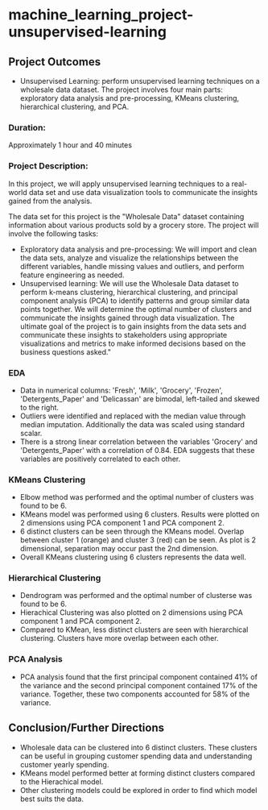 # machine_learning_project-unsupervised-learning

## Project Outcomes
- Unsupervised Learning: perform unsupervised learning techniques on a wholesale data dataset. The project involves four main parts: exploratory data analysis and pre-processing, KMeans clustering, hierarchical clustering, and PCA.

### Duration:
Approximately 1 hour and 40 minutes

### Project Description:
In this project, we will apply unsupervised learning techniques to a real-world data set and use data visualization tools to communicate the insights gained from the analysis.

The data set for this project is the "Wholesale Data" dataset containing information about various products sold by a grocery store.
The project will involve the following tasks:
-	Exploratory data analysis and pre-processing: We will import and clean the data sets, analyze and visualize the relationships between the different variables, handle missing values and outliers, and perform feature engineering as needed.
-	Unsupervised learning: We will use the Wholesale Data dataset to perform k-means clustering, hierarchical clustering, and principal component analysis (PCA) to identify patterns and group similar data points together. We will determine the optimal number of clusters and communicate the insights gained through data visualization.
The ultimate goal of the project is to gain insights from the data sets and communicate these insights to stakeholders using appropriate visualizations and metrics to make informed decisions based on the business questions asked."

### EDA

- Data in numerical columns: 'Fresh', 'Milk', 'Grocery', 'Frozen', 'Detergents_Paper' and 'Delicassan' are bimodal, left-tailed and skewed to the right. 
- Outliers were identified and replaced with the median value through median imputation. Additionally the data was scaled using standard scalar. 
- There is a strong linear correlation between the variables 'Grocery' and 'Detergents_Paper' with a correlation of 0.84. EDA suggests that these variables are positively correlated to each other. 

### KMeans Clustering

- Elbow method was performed and the optimal number of clusters was found to be 6. 
- KMeans model was performed using 6 clusters. Results were plotted on 2 dimensions using PCA component 1 and PCA component 2.
- 6 distinct clusters can be seen through the KMeans model. Overlap between cluster 1 (orange) and cluster 3 (red) can be seen. As plot is 2 dimensional, separation may occur past the 2nd dimension.
- Overall KMeans clustering using 6 clusters represents the data well.

### Hierarchical Clustering

- Dendrogram was performed and the optimal number of clusterse was found to be 6.
- Hierachical Clustering was also plotted on 2 dimensions using PCA component 1 and PCA component 2.
- Compared to KMean, less distinct clusters are seen with hierarchical clustering. Clusters have more overlap between each other. 

### PCA Analysis
- PCA analysis found that the first principal component contained 41% of the variance and the second principal component contained 17% of the variance. Together, these two components accounted for 58% of the variance.

## Conclusion/Further Directions
- Wholesale data can be clustered into 6 distinct clusters. These clusters can be useful in grouping customer spending data and understanding customer yearly spending.
- KMeans model performed better at forming distinct clusters compared to the Hierachical model.
- Other clustering models could be explored in order to find which model best suits the data. 

